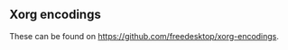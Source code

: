 Xorg encodings
--------------

These can be found on https://github.com/freedesktop/xorg-encodings.

